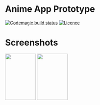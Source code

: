 # Anime App Prototype
[![Codemagic build status](https://api.codemagic.io/apps/5e5719f1a03954154a416e9d/5e5719f1a03954154a416e9c/status_badge.svg)](https://codemagic.io/apps/5e5719f1a03954154a416e9d/5e5719f1a03954154a416e9c/latest_build)
[![Licence](https://img.shields.io/github/license/lagripe/AnimeApp-Prototype?style=plastic
)](https://img.shields.io/github/license/lagripe/AnimeApp-Prototype?style=plastic)

# Screenshots

<img src="https://lh3.googleusercontent.com/tDsIZtlDNgo0ukzPRkOvcsIdMKBNhbybQFrT0ogORIqdTkzbbrlkktwRRjvMOhVf0rIst4Hs16ShBFHsDKs1=w1920-h937-rw" width="100" height="150">
<img src="https://lh3.googleusercontent.com/GrKoS9TCG97MFRrz26854pb4XQ1OJ8jai-cG0coMNgTe6exNbqvcyjhvty5To7TA9Z_N1-BdAKp53f_zI5_J=w1920-h888-rw" width="100" height="150">

